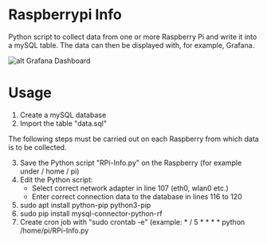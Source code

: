 # Raspberrypi Info
Python script to collect data from one or more Raspberry Pi and write it into a mySQL table. The data can then be displayed with, for example, Grafana.

![alt Grafana Dashboard](https://github.com/cbrauweiler/raspberrypi_info/blob/5e1ec055e0c3b96e4174510a828d3da5a1533da7/Grafana_Dashboard_Example.png)

# Usage
1. Create a mySQL database
2. Import the table "data.sql"

The following steps must be carried out on each Raspberry from which data is to be collected.

3. Save the Python script "RPi-Info.py" on the Raspberry (for example under / home / pi)
4. Edit the Python script:
    - Select correct network adapter in line 107 (eth0, wlan0 etc.)
    - Enter correct connection data to the database in lines 116 to 120
5. sudo apt install python-pip python3-pip
6. sudo pip install mysql-connector-python-rf
7. Create cron job with "sudo crontab -e"
    (example: * / 5 * * * * python /home/pi/RPi-Info.py
